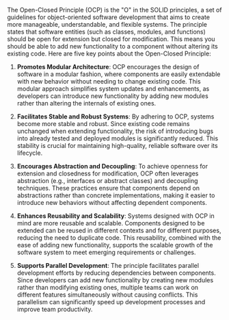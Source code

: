 The Open-Closed Principle (OCP) is the "O" in the SOLID principles, a set of guidelines for object-oriented software development that aims to create more manageable, understandable, and flexible systems. The principle states that software entities (such as classes, modules, and functions) should be open for extension but closed for modification. This means you should be able to add new functionality to a component without altering its existing code. Here are five key points about the Open-Closed Principle:

1. **Promotes Modular Architecture**: OCP encourages the design of software in a modular fashion, where components are easily extendable with new behavior without needing to change existing code. This modular approach simplifies system updates and enhancements, as developers can introduce new functionality by adding new modules rather than altering the internals of existing ones.
    
2. **Facilitates Stable and Robust Systems**: By adhering to OCP, systems become more stable and robust. Since existing code remains unchanged when extending functionality, the risk of introducing bugs into already tested and deployed modules is significantly reduced. This stability is crucial for maintaining high-quality, reliable software over its lifecycle.
    
3. **Encourages Abstraction and Decoupling**: To achieve openness for extension and closedness for modification, OCP often leverages abstraction (e.g., interfaces or abstract classes) and decoupling techniques. These practices ensure that components depend on abstractions rather than concrete implementations, making it easier to introduce new behaviors without affecting dependent components.
    
4. **Enhances Reusability and Scalability**: Systems designed with OCP in mind are more reusable and scalable. Components designed to be extended can be reused in different contexts and for different purposes, reducing the need to duplicate code. This reusability, combined with the ease of adding new functionality, supports the scalable growth of the software system to meet emerging requirements or challenges.
    
5. **Supports Parallel Development**: The principle facilitates parallel development efforts by reducing dependencies between components. Since developers can add new functionality by creating new modules rather than modifying existing ones, multiple teams can work on different features simultaneously without causing conflicts. This parallelism can significantly speed up development processes and improve team productivity.